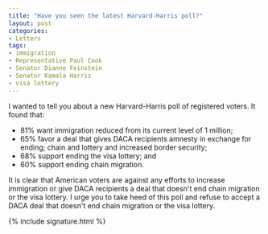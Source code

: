 ```yaml
---
title: "Have you seen the latest Harvard-Harris poll?"
layout: post
categories:
- Letters
tags:
- immigration
- Representative Paul Cook
- Senator Dianne Feinstein
- Senator Kamala Harris
- visa lottery
---
```


I wanted to tell you about a new Harvard-Harris poll of registered voters. It found that:

- 81% want immigration reduced from its current level of 1 million;
- 65% favor a deal that gives DACA recipients amnesty in exchange for ending; chain and lottery and increased border security;
- 68% support ending the visa lottery; and
- 60% support ending chain migration.

It is clear that American voters are against any efforts to increase immigration or give DACA recipients a deal that doesn't end chain migration or the visa lottery. I urge you to take heed of this poll and refuse to accept a DACA deal that doesn't end chain migration or the visa lottery.

{% include signature.html %}
